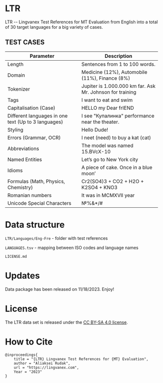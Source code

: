 # LTR
LTR -- Lingvanex Test References for MT Evaluation from English into a total of 30 target languages for a big variety of cases.

## TEST CASES

| Parameter | Description |
|-----------|-------------|
| Length    | Sentences from 1 to 100 words.       |
| Domain    | Medicine (12%), Automobile (11%), Finance (8%) |
| Tokenizer    | Jupiter is 1.000.000 km far. Ask Mr. Johnson for training       |
| Tags    | I want to eat <tag> and swim       |
| Capitalisation (Case)    | HELLO my Dear frIEND |
| Different languages in one text (Up to 3 languages)    | I see "Купалинка" performance near the theater. |
| Styling    | Hello Dude!      |
| Errors (Grammar, OCR)    | I neet (need) to buy a kat (cat)|
| Abbreviations    | The model was named 15.BVcX-10     |
| Named Entities    | Let’s go to New York city      |
| Idioms    | A piece of cake. Once in a blue moon’       |
| Formulas (Math, Physics, Chemistry)    | Cr2(SO4)3 + CO2 + H2O + K2SO4 + KNO3 |
| Romanian numbers    | It was in MCMXVII year |
| Unicode Special Characters    | №%&*/#  |


# Data structure
`LTR/Languages/Eng-Fre` - folder with test references

`LANGUAGES.tsv` - mapping between ISO codes and language names

`LICENSE.md`

# Updates
Data package has been released on 11/18/2023. Enjoy!

# License
The LTR data set is released under the [CC BY-SA 4.0 license](https://github.com/lingvanex-mt/LTR/blob/main/LICENSE.md).
# How to Cite
```
@inproceedings{
    title = "{LTR} Lingvanex Test References for {MT} Evaluation",
    author = "Aliaksei Rudak",
    url = "https://lingvanex.com",
    Year = "2023"
}
```
